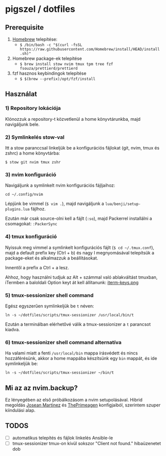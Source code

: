 # pigszel / dotfiles

## Prerequisite

1. [Homebrew](https://brew.sh) telepítése:
   - `$ /bin/bash -c "$(curl -fsSL https://raw.githubusercontent.com/Homebrew/install/HEAD/install.sh)"`
2. Homebrew package-ek telepítése
   - `$ brew install stow nvim tmux tpm tree fzf fsouza/prettierd/prettierd`
3. fzf hasznos keybindingok telepítése
   - `$ $(brew --prefix)/opt/fzf/install`

## Használat

### 1) Repository lokációja

Klónozzuk a repository-t közvetlenül a home könyvtárunkba, majd navigáljunk bele.

### 2) Symlinkelés stow-val

Itt a stow paranccsal linkeljük be a konfigurációs fájlokat (git, nvim, tmux és zshrc) a home könyvtárba:

```
$ stow git nvim tmux zshr
```

### 3) nvim konfiguráció

Navigáljunk a symlinkelt nvim konfigurációs fájljaihoz:

```
cd ~/.config/nvim
```

Lépjünk be vimmel (`$ vim .`), majd navigáljunk a `lua/benji/setup-plugins.lua` fájlhoz.

Ezután már csak source-olni kell a fájlt (`:so`), majd Packerrel installálni a csomagokat: `:PackerSync`

### 4) tmux konfiguráció

Nyissuk meg vimmel a symlinkelt konfigurációs fájlt (`$ cd ~/.tmux.conf`), majd a default prefix key (Ctrl + b) és nagy I megnyomásával telepítsük a package-eket és alkalmazzuk a beállításokat.

Innentől a prefix a Ctrl + a lesz.

Ahhoz, hogy használni tudjuk az Alt + számmal való ablakváltást tmuxban, iTermben a baloldali Option keyt át kell állítanunk: [iterm-keys.png](/documents/iterm-keys.png)


### 5) tmux-sessionizer shell command

Egész egyszerűen symlinkeljük be `t` néven:

```
ln -s ~/dotfiles/scripts/tmux-sessionizer /usr/local/bin/t
```

Ezután a terminálban elérhetővé válik a tmux-sessionizer a `t` parancsot kiadva.

### 6) tmux-sessionizer shell command alternatíva

Ha valami miatt a fenti `/usr/local/bin` mappa írásvédett és nincs hozzáférésünk, akkor a home mappába készítsünk egy `bin` mappát, és ide symlinkeljük be:

```
ln -s ~/dotfiles/scripts/tmux-sessionizer ~/bin/t
```

## Mi az az nvim.backup?

Ez lényegében az első próbálkozásom a nvim setupolásával. Hibrid megoldás [Josean Martinez](https://github.com/josean-dev/dev-environment-files) és [ThePrimeagen](https://github.com/ThePrimeagen/init.lua) konfigjaiból, szerintem szuper kiindulási alap.

## TODOS

- [ ] automatikus telepítés és fájlok linkelés Ansible-le
- [ ] tmux-sessionizer tmux-on kívül sokszor "Client not found." hibaüzenetet dob
